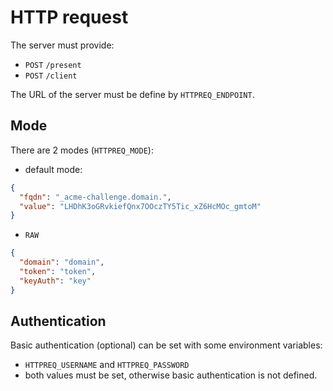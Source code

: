 # HTTP request

The server must provide:
- `POST` `/present`
- `POST` `/client`

The URL of the server must be define by `HTTPREQ_ENDPOINT`.

## Mode

There are 2 modes (`HTTPREQ_MODE`):
- default mode:
```json
{
  "fqdn": "_acme-challenge.domain.",
  "value": "LHDhK3oGRvkiefQnx7OOczTY5Tic_xZ6HcMOc_gmtoM"
}
```

- `RAW`
```json
{
  "domain": "domain",
  "token": "token",
  "keyAuth": "key"
}
```

## Authentication

Basic authentication (optional) can be set with some environment variables:
- `HTTPREQ_USERNAME` and `HTTPREQ_PASSWORD`
- both values must be set, otherwise basic authentication is not defined.
